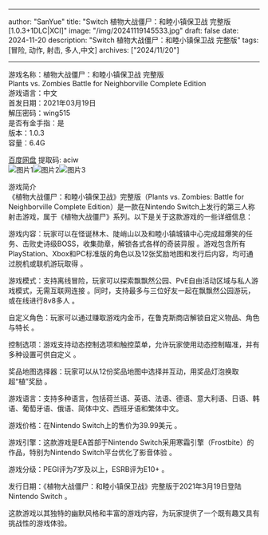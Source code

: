 
---
author: "SanYue"
title: "Switch 植物大战僵尸：和睦小镇保卫战 完整版[1.0.3+1DLC|XCI]"
image: "/img/20241119145533.jpg"
draft: false
date: 2024-11-20
description: "Switch 植物大战僵尸：和睦小镇保卫战 完整版"
tags: [冒险, 动作, 射击, 多人,中文]
archives: ["2024/11/20"]

---

游戏名称：植物大战僵尸：和睦小镇保卫战 完整版   
Plants vs. Zombies Battle for Neighborville Complete Edition    
游戏语言：中文  
首发日期：2021年03月19日  
解压密码：wing515  
是否有金手指：是  
版本：1.0.3   
容量：6.4G

[百度网盘](https://pan.baidu.com/s/1oFBs0IQA2Lh79MXivnikyQ) 提取码: aciw  
![图片1](/img/d273c2.jpg)![图片2](/img/e8f874f.jpg)![图片3](/img/6645be.jpg)  

游戏简介  
《植物大战僵尸：和睦小镇保卫战》完整版（Plants vs. Zombies: Battle for Neighborville Complete Edition）是一款在Nintendo Switch上发行的第三人称射击游戏，属于《植物大战僵尸》系列。以下是关于这款游戏的一些详细信息：

游戏内容：玩家可以在怪诞林木、陡峭山以及和睦小镇城镇中心完成超爆笑的任务、击败史诗级BOSS，收集勋章，解锁各式各样的奇装异服
。游戏包含所有PlayStation、Xbox和PC标准版的角色以及12张奖励地图和发行后内容，均可通过脱机或联机游玩取得
。

游戏模式：支持离线冒险，玩家可以探索飘飘然公园、PvE自由活动区域与私人游戏模式，无需互联网连接
。同时，支持最多与三位好友一起在飘飘然公园游玩，或在线进行8v8多人
。

自定义角色：玩家可以通过赚取游戏内金币，在鲁克斯商店解锁自定义物品、角色与特长
。

控制选项：游戏支持动态控制选项和触控菜单，允许玩家使用动态控制瞄准，并有多种设置可供自定义
。

奖品地图选择器：玩家可以从12份奖品地图中选择并互动，用奖品灯泡换取超“植”奖励
。

游戏语言：支持多种语言，包括荷兰语、英语、法语、德语、意大利语、日语、韩语、葡萄牙语、俄语、简体中文、西班牙语和繁体中文。

游戏价格：在Nintendo Switch上的售价为39.99美元
。

游戏引擎：这款游戏是EA首部于Nintendo Switch采用寒霜引擎（Frostbite）的作品，特别为Nintendo Switch平台优化了影音体验
。

游戏分级：PEGI评为7岁及以上，ESRB评为E10+
。

发行日期：《植物大战僵尸：和睦小镇保卫战》完整版于2021年3月19日登陆Nintendo Switch
。

这款游戏以其独特的幽默风格和丰富的游戏内容，为玩家提供了一个既有趣又具有挑战性的游戏体验。
